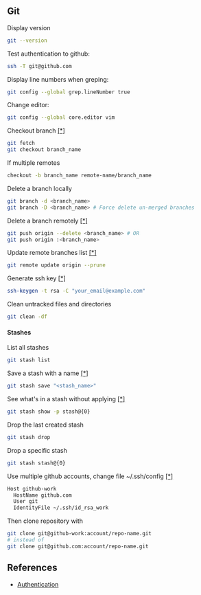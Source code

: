 Git
---
Display version
```sh
git --version
```

Test authentication to github:
```sh
ssh -T git@github.com
```

Display line numbers when greping:
```sh
git config --global grep.lineNumber true
```

Change editor:
```sh
git config --global core.editor vim
```

Checkout branch [[*]](http://stackoverflow.com/questions/1783405/checkout-remote-git-branch)
```sh
git fetch
git checkout branch_name
```
If multiple remotes
```sh
checkout -b branch_name remote-name/branch_name
```

Delete a branch locally
```sh
git branch -d <branch_name>
git branch -D <branch_name> # Force delete un-merged branches
```

Delete a branch remotely [[*]](http://stackoverflow.com/questions/2003505/delete-a-git-branch-both-locally-and-remotely)
```sh
git push origin --delete <branch_name> # OR
git push origin :<branch_name>
```

Update remote branches list [[*]](https://junaidpven.wordpress.com/2011/12/29/how-to-update-remote-branch-list-on-local-machine/)
```sh
git remote update origin --prune
```

Generate ssh key [[*]](https://help.github.com/articles/generating-ssh-keys/)
```sh
ssh-keygen -t rsa -C "your_email@example.com"
```

Clean untracked files and directories
```sh
git clean -df
```

#### Stashes
List all stashes
```sh
git stash list
```

Save a stash with a name [[*]](http://stackoverflow.com/questions/11269256/how-to-name-a-stash-in-git)
```sh
git stash save "<stash_name>"
```

See what's in a stash without applying [[*]](http://stackoverflow.com/questions/10725729/git-see-whats-in-a-stash-without-applying-stash)
```sh
git stash show -p stash@{0}
```
Drop the last created stash
```sh
git stash drop
```
Drop a specific stash
```sh
git stash stash@{0}
```

Use multiple github accounts, change file ~/.ssh/config [[*]](http://code.tutsplus.com/tutorials/quick-tip-how-to-work-with-github-and-multiple-accounts--net-22574)
```sh
Host github-work
  HostName github.com
  User git
  IdentityFile ~/.ssh/id_rsa_work
```
Then clone repository with
```sh
git clone git@github-work:account/repo-name.git
# instead of
git clone git@github.com:account/repo-name.git
```


References
---
- [Authentication](https://developer.github.com/guides/using-ssh-agent-forwarding/#testing-ssh-agent-forwarding)
